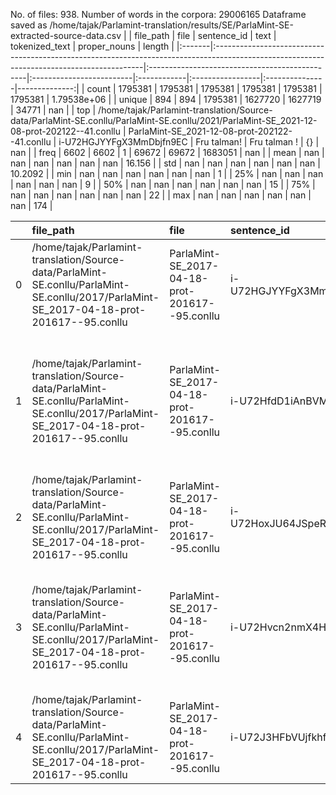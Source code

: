 No. of files: 938.
Number of words in the corpora: 29006165
Dataframe saved as /home/tajak/Parlamint-translation/results/SE/ParlaMint-SE-extracted-source-data.csv
|        | file_path                                                                                                                                 | file                                           | sentence_id              | text        | tokenized_text   | proper_nouns   |        length |
|:-------|:------------------------------------------------------------------------------------------------------------------------------------------|:-----------------------------------------------|:-------------------------|:------------|:-----------------|:---------------|--------------:|
| count  | 1795381                                                                                                                                   | 1795381                                        | 1795381                  | 1795381     | 1795381          | 1795381        |   1.79538e+06 |
| unique | 894                                                                                                                                       | 894                                            | 1795381                  | 1627720     | 1627719          | 34771          | nan           |
| top    | /home/tajak/Parlamint-translation/Source-data/ParlaMint-SE.conllu/ParlaMint-SE.conllu/2021/ParlaMint-SE_2021-12-08-prot-202122--41.conllu | ParlaMint-SE_2021-12-08-prot-202122--41.conllu | i-U72HGJYYFgX3MmDbjfn9EC | Fru talman! | Fru talman !     | {}             | nan           |
| freq   | 6602                                                                                                                                      | 6602                                           | 1                        | 69672       | 69672            | 1683051        | nan           |
| mean   | nan                                                                                                                                       | nan                                            | nan                      | nan         | nan              | nan            |  16.156       |
| std    | nan                                                                                                                                       | nan                                            | nan                      | nan         | nan              | nan            |  10.2092      |
| min    | nan                                                                                                                                       | nan                                            | nan                      | nan         | nan              | nan            |   1           |
| 25%    | nan                                                                                                                                       | nan                                            | nan                      | nan         | nan              | nan            |   9           |
| 50%    | nan                                                                                                                                       | nan                                            | nan                      | nan         | nan              | nan            |  15           |
| 75%    | nan                                                                                                                                       | nan                                            | nan                      | nan         | nan              | nan            |  22           |
| max    | nan                                                                                                                                       | nan                                            | nan                      | nan         | nan              | nan            | 174           |




|    | file_path                                                                                                                                 | file                                           | sentence_id              | text                                                                                         | tokenized_text                                                                                | proper_nouns   |   length |
|---:|:------------------------------------------------------------------------------------------------------------------------------------------|:-----------------------------------------------|:-------------------------|:---------------------------------------------------------------------------------------------|:----------------------------------------------------------------------------------------------|:---------------|---------:|
|  0 | /home/tajak/Parlamint-translation/Source-data/ParlaMint-SE.conllu/ParlaMint-SE.conllu/2017/ParlaMint-SE_2017-04-18-prot-201617--95.conllu | ParlaMint-SE_2017-04-18-prot-201617--95.conllu | i-U72HGJYYFgX3MmDbjfn9EC | Herr talman!                                                                                 | Herr talman !                                                                                 | {}             |        2 |
|  1 | /home/tajak/Parlamint-translation/Source-data/ParlaMint-SE.conllu/ParlaMint-SE.conllu/2017/ParlaMint-SE_2017-04-18-prot-201617--95.conllu | ParlaMint-SE_2017-04-18-prot-201617--95.conllu | i-U72HfdD1iAnBVMtxE2Btqz | I dag är första dagen vi träffas i riksdagens kammare efter attacken på vårt öppna samhälle. | I dag är första dagen vi träffas i riksdagens kammare efter attacken på vårt öppna samhälle . | {}             |       16 |
|  2 | /home/tajak/Parlamint-translation/Source-data/ParlaMint-SE.conllu/ParlaMint-SE.conllu/2017/ParlaMint-SE_2017-04-18-prot-201617--95.conllu | ParlaMint-SE_2017-04-18-prot-201617--95.conllu | i-U72HoxJU64JSpeRaYS3oi4 | Det var en fasansfull gärning bara några kvarter härifrån.                                   | Det var en fasansfull gärning bara några kvarter härifrån .                                   | {}             |        9 |
|  3 | /home/tajak/Parlamint-translation/Source-data/ParlaMint-SE.conllu/ParlaMint-SE.conllu/2017/ParlaMint-SE_2017-04-18-prot-201617--95.conllu | ParlaMint-SE_2017-04-18-prot-201617--95.conllu | i-U72Hvcn2nmX4Hg3gPxjjbi | Våra tankar går till de drabbade och till dem som har förlorat nära och kära.                | Våra tankar går till de drabbade och till dem som har förlorat nära och kära .                | {}             |       15 |
|  4 | /home/tajak/Parlamint-translation/Source-data/ParlaMint-SE.conllu/ParlaMint-SE.conllu/2017/ParlaMint-SE_2017-04-18-prot-201617--95.conllu | ParlaMint-SE_2017-04-18-prot-201617--95.conllu | i-U72J3HFbVUjfkhfnFVRfVN | Svenska folket har visat att i Sverige håller vi ihop.                                       | Svenska folket har visat att i Sverige håller vi ihop .                                       | {}             |       10 |




